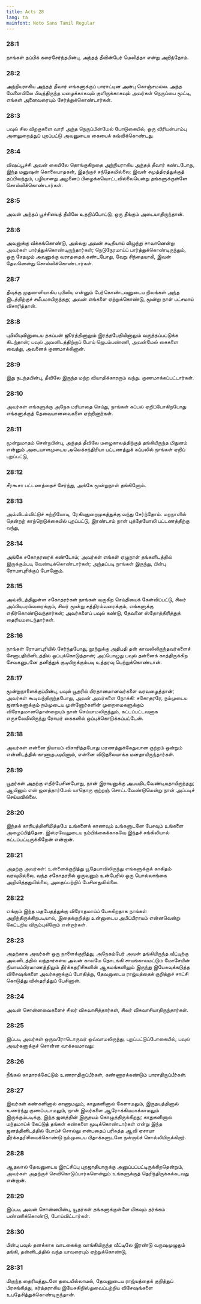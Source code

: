 ```yaml
---
title: Acts 28
lang: ta
mainfont: Noto Sans Tamil Regular
---
```


###  28:1

நாங்கள் தப்பிக் கரைசேர்ந்தபின்பு, அந்தத் தீவின்பேர் மெலித்தா என்று அறிந்தோம்.

###  28:2

அந்நியராகிய அந்தத் தீவார் எங்களுக்குப் பாராட்டின அன்பு கொஞ்சமல்ல. அந்த வேளையிலே பிடித்திருந்த மழைக்காகவும் குளிருக்காகவும் அவர்கள் நெருப்பை மூட்டி, எங்கள் அனைவரையும் சேர்த்துக்கொண்டார்கள்.

###  28:3

பவுல் சில விறகுகளை வாரி அந்த நெருப்பின்மேல் போடுகையில், ஒரு விரியன்பாம்பு அனலுறைத்துப் புறப்பட்டு அவனுடைய கையைக் கவ்விக்கொண்டது.

###  28:4

விஷப்பூச்சி அவன் கையிலே தொங்குகிறதை அந்நியராகிய அந்தத் தீவார் கண்டபோது, இந்த மனுஷன் கொலைபாதகன், இதற்குச் சந்தேகமில்லை; இவன் சமுத்திரத்துக்குத் தப்பிவந்தும், பழியானது அழனைப் பிழைக்கவொட்டவில்லையென்று தங்களுக்குள்ளே சொல்லிக்கொண்டார்கள்.

###  28:5

அவன் அந்தப் பூச்சியைத் தீயிலே உதறிப்போட்டு, ஒரு தீங்கும் அடையாதிருந்தான்.

###  28:6

அவனுக்கு வீக்கங்கொண்டு, அல்லது அவன் சடிதியாய் விழுந்து சாவானென்று அவர்கள் பார்த்துக்கொண்டிருந்தார்கள்; நெடுநேரமாய்ப் பார்த்துக்கொண்டிருந்தும், ஒரு சேதமும் அவனுக்கு வராததைக் கண்டபோது, வேறு சிந்தையாகி, இவன் தேவனென்று சொல்லிக்கொண்டார்கள்.

###  28:7

தீவுக்கு முதலாளியாகிய புபிலியு என்னும் பேர்கொண்டவனுடைய நிலங்கள் அந்த இடத்திற்குச் சமீபமாயிருந்தது; அவன் எங்களை ஏற்றுக்கொண்டு, மூன்று நாள் பட்சமாய் விசாரித்தான்.

###  28:8

புபிலியுவினுடைய தகப்பன் ஜூரத்தினாலும் இரத்தபேதியினாலும் வருத்தப்பட்டுக்க கிடந்தான்; பவுல் அவனிடத்திற்குப் போய் ஜெபம்பண்ணி, அவன்மேல் கைகளை வைத்து, அவனைக் குணமாக்கினான்.

###  28:9

இது நடந்தபின்பு, தீவிலே இருந்த மற்ற வியாதிக்காரரும் வந்து. குணமாக்கப்பட்டார்கள்.

###  28:10

அவர்கள் எங்களுக்கு அநேக மரியாதை செய்து, நாங்கள் கப்பல் ஏறிப்போகிறபோது எங்களுக்குத் தேவையானவைகளை ஏற்றினார்கள்.

###  28:11

மூன்றுமாதம் சென்றபின்பு, அந்தத் தீவிலே மழைகாலத்திற்குத் தங்கியிருந்த மிதுனம் என்னும் அடையாளமுடைய அலெக்சந்திரியா பட்டணத்துக் கப்பலில் நாங்கள் ஏறிப் புறப்பட்டு,

###  28:12

சீரகூசா பட்டணத்தைச் சேர்ந்து, அங்கே மூன்றுநாள் தங்கினோம்.

###  28:13

அவ்விடம்விட்டுச் சுற்றியோடி, ரேகியுதுறைமுகத்துக்கு வந்து சேர்ந்தோம். மறநாளில் தென்றற் காற்றெடுக்கையில் புறப்பட்டு, இரண்டாம் நாள் புத்தேயோலி பட்டணத்திற்கு வந்து,

###  28:14

அங்கே சகோதரரைக் கண்டோம்; அவர்கள் எங்கள் ஏழுநாள் தங்களிடத்தில் இருக்கும்படி வேண்டிக்கொண்டார்கள்; அந்தப்படி நாங்கள் இருந்து, பின்பு ரோமாபுரிக்குப் போனோம்.

###  28:15

அவ்விடத்திலுள்ள சகோதரர்கள் நாங்கள் வருகிற செய்தியைக் கேள்விப்பட்டு, சிலர் அப்பியுபரம்வரைக்கும், சிலர் மூன்று சத்திரம்வரைக்கும், எங்களுக்கு எதிர்கொண்டுவந்தார்கள்; அவர்களைப் பவுல் கண்டு, தேவனை ஸ்தோத்திரித்துத் தைரியமடைந்தார்கள்.

###  28:16

நாங்கள் ரோமாபுரியில் சேர்ந்தபோது, நூற்றுக்கு அதிபதி தன் காவலிலிருந்தவர்களைச் சேனாபதியினிடத்தில் ஒப்புக்கொடுத்தான்; அப்பொழுது பவுல் தன்னைக் காத்திருக்கிற சேவகனுடனே தனித்துக் குடியிருக்கும்படி உத்தரவு பெற்றுக்கொண்டான்.

###  28:17

மூன்றுநாளைக்குப்பின்பு, பவுல் யூதரில் பிரதானமானவர்களை வரவழைத்தான்; அவர்கள் கூடிவந்திருந்தபோது, அவன் அவர்களை நோக்கி: சகோதரரே, நம்முடைய ஜனங்களுக்கும் நம்முடைய முன்னோர்களின் முறைமைகளுக்கும் விரோதமானதொன்றையும் நான் செய்யாமலிருந்தும், கட்டப்பட்டவனாக எருசலேமிலிருந்து ரோமர் கைகளில் ஒப்புக்கொடுக்கப்பட்டேன்.

###  28:18

அவர்கள் என்னை நியாயம் விசாரித்தபோது மரணத்துக்கேதுவான குற்றம் ஒன்றும் என்னிடத்தில் காணாதபடியினால், என்னை விடுதலையாக்க மனதாயிருந்தார்கள்.

###  28:19

யூதர்கள் அதற்கு எதிர்பேசினபோது, நான் இராயனுக்கு அபயமிடவேண்டியதாயிருந்தது; ஆயினும் என் ஜனத்தார்மேல் யாதொரு குற்றஞ் சொட்டவேண்டுமென்று நான் அப்படிச் செய்யவில்லை.

###  28:20

இந்தக் காரியத்தினிமித்தமே உங்களைக் காணவும் உங்களுடனே பேசவும் உங்களை அழைப்பித்தேன. இஸ்ரவேலுடைய நம்பிக்கைக்காகவே இந்தச் சங்கிலியால் கட்டப்பட்டிருக்கிறேன் என்றான்.

###  28:21

அதற்கு அவர்கள்: உன்னைக்குறித்து யூதேயாவிலிருந்து எங்களுக்குக் காகிதம் வரவுமில்லை, வந்த சகோதரரில் ஒருவனும் உன்பேரில் ஒரு பொல்லாங்கை அறிவித்ததுமில்லை, அதைப்பற்றிப் பேசினதுமில்லை.

###  28:22

எங்கும் இந்த மதபேதத்துக்கு விரோதமாய்ப் பேசுகிறதாக நாங்கள் அறிந்திருக்கிறபடியால், இதைக்குறித்து உன்னுடைய அபிப்பிராயம் என்னவென்று கேட்டறிய விரும்புகிறோம் என்றார்கள்.

###  28:23

அதற்காக அவர்கள் ஒரு நாளைக்குறித்து, அநேகம்பேர் அவன் தங்கியிருந்த வீட்டிற்கு அவனிடத்தில் வந்தார்கள்ய அவன் காலமே தொடங்கி சாயங்காலமட்டும் மோசேயின் நியாயப்பிரமாணத்திலும் தீர்க்கதரிசிகளின் ஆகமங்களிலும் இருந்து இயேசுவுக்கடுத்த விசேஷங்களை அவர்களுக்குப் போதித்து, தேவனுடைய ராஜ்யத்தைக் குறித்துச் சாட்சி கொடுத்து விஸ்தரித்துப் பேசினான்.

###  28:24

அவன் சொன்னவைகளைச் சிலர் விசுவாசித்தார்கள், சிலர் விசுவாசியாதிருந்தார்கள்.

###  28:25

இப்படி அவர்கள் ஒருவரோடொருவர் ஒவ்வாமலிருந்து, புறப்பட்டுப்போகையில், பவுல் அவர்களுக்குச் சொன்ன வாக்கயமாவது:

###  28:26

நீங்கல் காதாரக்கேட்டும் உணராதிருப்பீர்கள், கண்ணாரக்கண்டும் பாராதிருப்பீர்கள்.

###  28:27

இவர்கள் கண்களினால் காணாமலும், காதுகளினால் கேளாமலும், இருதயத்தினால் உணர்ந்து குணப்படாமலும், நான் இவர்களை ஆரோக்கியமாக்காமலும் இருக்கும்படிக்கு, இந்த ஜனத்தின் இருதயம் கொழுத்திருக்கிறது; காதுகளினால் மந்தமாய்க் கேட்டுத் தங்கள் கண்களை மூடிக்கொண்டார்கள் என்று இந்த ஜனத்தினிடத்தில் போய்ச் சொல்லு என்பதைப் பரிசுத்த ஆவி ஏசாயா தீர்க்கதரிசியைக்கொண்டு நம்முடைய பிதாக்களுடனே நன்றாய்ச் சொல்லியிருக்கிறார்.

###  28:28

ஆதலால் தேவனுடைய இரட்சிப்பு புறஜாதியாருக்கு அனுப்பப்பட்டிருக்கிறதென்றும், அவர்கள் அதற்குச் செவிகொடுப்பார்களென்றும் உங்களுக்குத் தெரிந்திருக்கக்கடவது என்றான்.

###  28:29

இப்படி அவன் சொன்னபின்பு, யூதர்கள் தங்களுக்குள்ளே மிகவும் தர்க்கம் பண்ணிக்கொண்டு, போய்விட்டார்கள்.

###  28:30

பின்பு பவுல் தனக்காக வாடகைக்கு வாங்கியிருந்த வீட்டிலே இரண்டு வருஷமுழுதும் தங்கி, தன்னிடத்தில் வந்த யாவரையும் ஏற்றுக்கொண்டு,

###  28:31

மிகுந்த தைரியத்துடனே தடையில்லாமல், தேவனுடைய ராஜ்யத்தைக் குறித்துப் பிரசங்கித்து, கர்த்தராகிய இயேசுகிறிஸ்துவைப்பற்றிய விசேஷங்களை உபதேசித்துக்கொண்டிருந்தான்.

